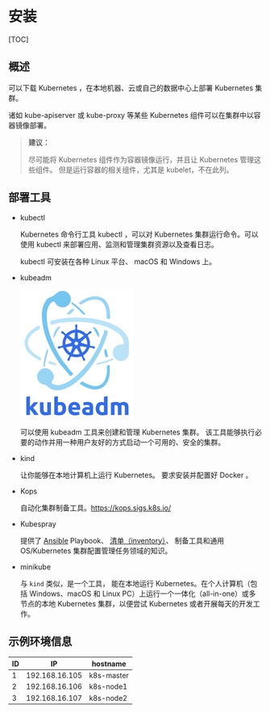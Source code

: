 # 安装
[TOC]
## 概述

可以下载 Kubernetes ，在本地机器、云或自己的数据中心上部署 Kubernetes 集群。

诸如 kube-apiserver 或 kube-proxy 等某些 Kubernetes 组件可以在集群中以容器镜像部署。

> **建议：**
>
> 尽可能将 Kubernetes 组件作为容器镜像运行，并且让 Kubernetes 管理这些组件。 但是运行容器的相关组件，尤其是 kubelet，不在此列。

## 部署工具

* kubectl

   Kubernetes 命令行工具 kubectl ，可以对 Kubernetes 集群运行命令。可以使用 kubectl 来部署应用、监测和管理集群资源以及查看日志。

   kubectl 可安装在各种 Linux 平台、 macOS 和 Windows 上。 

* kubeadm

   <img src="../../../../Image/k/kubeadm-stacked-color.png" style="zoom:25%;" />

   可以使用 kubeadm 工具来创建和管理 Kubernetes 集群。 该工具能够执行必要的动作并用一种用户友好的方式启动一个可用的、安全的集群。

* kind

   让你能够在本地计算机上运行 Kubernetes。 要求安装并配置好 Docker 。

* Kops

   自动化集群制备工具。https://kops.sigs.k8s.io/

* Kubespray

   提供了 [Ansible](https://docs.ansible.com/) Playbook、 [清单（inventory）](https://github.com/kubernetes-sigs/kubespray/blob/master/docs/ansible.md#inventory)、 制备工具和通用 OS/Kubernetes 集群配置管理任务领域的知识。 

* minikube

   与 `kind` 类似，是一个工具， 能在本地运行 Kubernetes。在个人计算机（包括 Windows、macOS 和 Linux PC）上运行一个一体化（all-in-one）或多节点的本地 Kubernetes 集群，以便尝试 Kubernetes 或者开展每天的开发工作。

## 示例环境信息

| ID   | IP             | hostname   |
| ---- | -------------- | ---------- |
| 1    | 192.168.16.105 | k8s-master |
| 2    | 192.168.16.106 | k8s-node1  |
| 3    | 192.168.16.107 | k8s-node2  |

